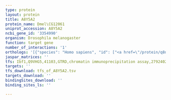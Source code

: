 ```yaml
---
type: protein
layout: protein
title: A8Y5A2
protein_name: Dmel\CG12061
uniprot_accession: A8Y5A2
ncbi_gene_id: '3354990'
organism: Drosophila melanogaster
function: target gene
number_of_interactions: '1'
orthologs: '[{"species": "Homo sapiens", "id": ["<a href=\"/protein/q8nff2\">Q8NFF2</a>"]}, {"species": "Danio rerio", "id": ["<a href=\"/protein/f1qdh3\">F1QDH3</a>", "F1RAZ0", "F1QXK9"]}, {"species": "Rattus norvegicus", "id": ["A0A0G2K092"]}]'
jaspar_matrices: ''
tfs: Ibf1,Q9VHG5,41103,GTRD,chromatin immunoprecipitation assay,27924024%5Buid%5D,No
targets: ''
tfs_download: tfs_of_A8Y5A2.tsv
targets_download: ''
bindingSites_download: ''
binding_sites_ls: ''

---
```

